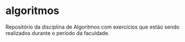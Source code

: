 # algoritmos
Repositório da disciplina de Algoritmos com exercícios que estão sendo realizados durante o período da faculdade.
